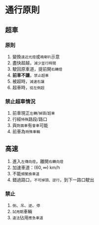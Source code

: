 # 通行原則

## 超車

### 原則

1. 變換`遠近光燈`或`鳴喇叭`示意
2. 盡快超越，`減少並行時間`
3. 駛回原車道，提前開`右轉燈`
4. **前車不讓**，`禁止超車`
5. 被超時，`減速右讓`
6. 超車時，`從左側超`

### 禁止超車情況

1. 前車現正`左轉`/`掉頭`/`超車`
2. 行經`特殊`路段/路口
3. 與`對面車`有`會車`可能
4. 前車為`特殊車輛`

## 高速

1. 進入`左傳向燈`，離開`右轉向燈`
2. 加速車道：$(60, \infty)$ km/h
3. 不能`頻繁換車道`
4. 錯過路口，`不可掉頭、逆行`，到下一路口駛出

### 禁止

1. `倒`、`吊`、`逆`、`停`
2. `試用期`車輛
3. `違法`佔用`應急車道`